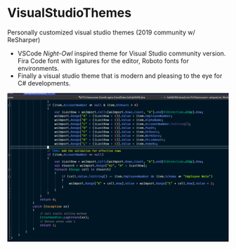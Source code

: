 # VisualStudioThemes
Personally customized visual studio themes (2019 community w/ ReSharper)

+ VSCode *Night-Owl* inspired theme for Visual Studio community version. Fira Code font with ligatures for the editor, Roboto fonts for environments.
+ Finally a visual studio theme that is modern and pleasing to the eye for C# developments.

![sample image](./VisualStudio/img/example.png)
